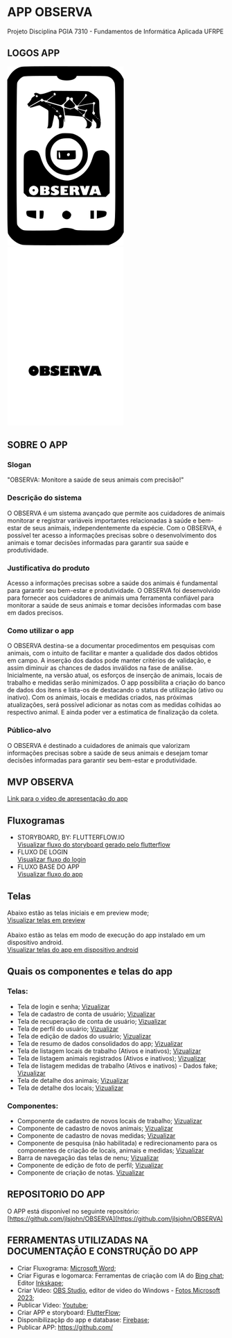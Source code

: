 # APP OBSERVA

Projeto Disciplina PGIA 7310 - Fundamentos de Informática Aplicada UFRPE

## LOGOS APP

![LIGHT](assets/images/OBSERVA_LOGO.png) ![DARK](assets/images/OBSERVA_LOGO_D.png)

## SOBRE O APP

### Slogan
"OBSERVA: Monitore a saúde de seus animais com precisão!"

### Descrição do sistema
O OBSERVA é um sistema avançado que permite aos cuidadores de animais monitorar e registrar variáveis importantes relacionadas à saúde e bem-estar de seus animais, independentemente da espécie. Com o OBSERVA, é possível ter acesso a informações precisas sobre o desenvolvimento dos animais e tomar decisões informadas para garantir sua saúde e produtividade. 

### Justificativa do produto
Acesso a informações precisas sobre a saúde dos animais é fundamental para garantir seu bem-estar e produtividade. O OBSERVA foi desenvolvido para fornecer aos cuidadores de animais uma ferramenta confiável para monitorar a saúde de seus animais e tomar decisões informadas com base em dados precisos. 

### Como utilizar o app
O OBSERVA destina-se a documentar procedimentos em pesquisas com animais, com o intuito de facilitar e manter a qualidade dos dados obtidos em campo. A inserção dos dados pode manter critérios de validação, e assim diminuir as chances de dados inválidos na fase de análise. Inicialmente, na versão atual, os esforços de inserção de animais, locais de trabalho e medidas serão minimizados. O app possibilita a criação do banco de dados dos itens e lista-os de destacando o status de utilização (ativo ou inativo). Com os animais, locais e medidas criados, nas próximas atualizações, será possível adicionar as notas com as medidas colhidas ao respectivo animal. E ainda poder ver a estimatica de finalização da coleta.

### Público-alvo
O OBSERVA é destinado a cuidadores de animais que valorizam informações precisas sobre a saúde de seus animais e desejam tomar decisões informadas para garantir seu bem-estar e produtividade.

## MVP OBSERVA
[Link para o video de apresentação do app](https://youtu.be/ZjmerEBOoOY)

## Fluxogramas
* STORYBOARD, BY: FLUTTERFLOW.IO \
[Visualizar fluxo do storyboard gerado pelo flutterflow](assets/images/fake_mapa.png)
* FLUXO DE LOGIN \
[Visualizar fluxo do login](assets/images/fluxograma_login.png)
* FLUXO BASE DO APP \
[Visualizar fluxo do app](assets/images/fluxograma_base.png)

## Telas
Abaixo estão as telas iniciais e em preview mode; \
[Visualizar telas em preview](assets/images/fake.png) \
\
Abaixo estão as telas em modo de execução do app instalado em um dispositivo android. 
\
[Visualizar telas do app em dispositivo android](assets/images/real.png)

## Quais os componentes e telas do app
### Telas:
* Tela de login e senha; [Vizualizar](assets/images/login.png)
* Tela de cadastro de conta de usuário; [Vizualizar](assets/images/criar_conta.png)
* Tela de recuperação de conta de usuário; [Vizualizar](assets/images/redefinir_senha.png)
* Tela de perfil do usuário; [Vizualizar](assets/images/perfil_do_usuario.png)
* Tela de edição de dados do usuário; [Vizualizar](assets/images/tela_de_editar_perfil.png)
* Tela de resumo de dados consolidados do app; [Vizualizar](assets/images/painel_de_resumo.png)
* Tela de listagem locais de trabalho (Ativos e inativos); [Vizualizar](assets/images/lista_de_locias.png)
* Tela de listagem animais registrados (Ativos e inativos); [Vizualizar](assets/images/lista_de_animais.png)
* Tela de listagem medidas de trabalho (Ativos e inativos) - Dados fake; [Vizualizar](assets/images/lista_de_medidas.png)
* Tela de detalhe dos animais; [Vizualizar](assets/images/Detalhes_do_animal.png)
* Tela de detalhe dos locais; [Vizualizar](assets/images/Detalhes_do_local.png)

### Componentes:
* Componente de cadastro de novos locais de trabalho; [Vizualizar](assets/images/novo_local.png)
* Componente de cadastro de novos animais; [Vizualizar](assets/images/novo_animal.png)
* Componente de cadastro de novas medidas; [Vizualizar](assets/images/nova_medida.png)
* Componente de pesquisa (não habilitada) e redirecionamento para os componentes de criação de locais, animais e medidas; [Vizualizar](assets/images/buscar_adicionar.png)
* Barra de navegação das telas de nenu; [Vizualizar](assets/images/menu_nav.png)
* Componente de edição de foto de perfil; [Vizualizar](assets/images/editar_foto_perfil.png)
* Componente de criação de notas. [Vizualizar](assets/images/adicionar_nota.png)

## REPOSITORIO DO APP
O APP está disponível no seguinte repositório:
[https://github.com/jlsjohn/OBSERVA](https://github.com/jlsjohn/OBSERVA)

## FERRAMENTAS UTILIZADAS NA DOCUMENTAÇÂO E CONSTRUÇÃO DO APP
* Criar Fluxograma: [Microsoft Word](https://www.microsoft.com/pt-br/microsoft-365/word);
* Criar Figuras e logomarca: Ferramentas de criação com IA do [Bing chat](https://www.bing.com/); Editor [Inkskape](https://inkscape.org);
* Criar Vídeo: [OBS Studio](https://obsproject.com), editor de video do Windows - [Fotos Microsoft 2023](https://apps.microsoft.com/store/detail/fotos-microsoft/9WZDNCRFJBH4);
* Publicar Vídeo: [Youtube](https://www.youtube.com/);
* Criar APP e storyboard: [FlutterFlow](https://flutterflow.io/);
* Disponibilizaçãp do app e database: [Firebase](https://firebase.google.com/); 
* Publicar APP: https://github.com/



